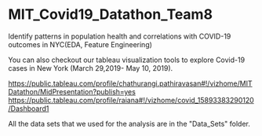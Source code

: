 # MIT_Covid19_Datathon_Team8
 Identify patterns in population health and correlations with COVID-19 outcomes in NYC(EDA, Feature Engineering)
 
 
 You can also checkout our tableau visualization tools to explore Covid-19 cases in New York (March 29,2019- May 10, 2019).
 
 https://public.tableau.com/profile/chathurangi.pathiravasan#!/vizhome/MITDatathon/MidPresentation?publish=yes
 https://public.tableau.com/profile/raiana#!/vizhome/covid_15893383290120/Dashboard1
 
 All the data sets that we used for the analysis are in the "Data_Sets" folder. 
